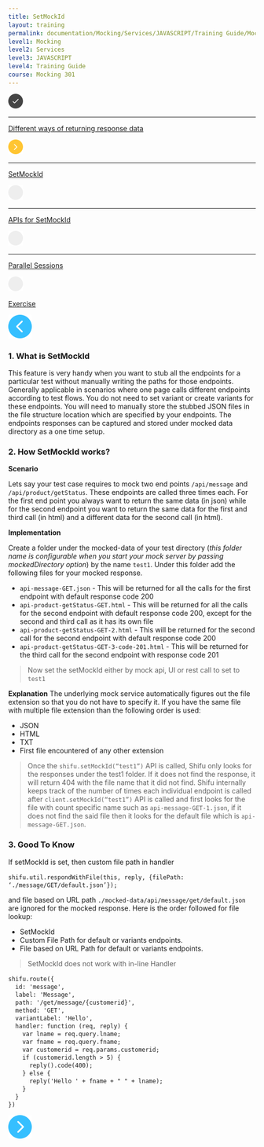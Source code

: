 ```yaml
---
title: SetMockId
layout: training
permalink: documentation/Mocking/Services/JAVASCRIPT/Training Guide/Mocking 301/SetMockId
level1: Mocking
level2: Services
level3: JAVASCRIPT
level4: Training Guide
course: Mocking 301
---
```

<div class="sidebar">
<div class="training-doc-link">
<div class ="training-doc-link-left">
<img class="training-doc-link-left__img" src="/images/training/checked.png" srcset="/images/training/checked%402x.png 2x, /images/training/checked%403x.png 3x" /><hr class="training-doc-link-left__hr training-doc-link-left__hr-completed" /></div>
<p class="training-doc-link__text">
<a class="training-doc-link__text-completed" href="./Different ways of returning response data">Different ways of returning response data</a></p>
</div>
<div class="training-doc-link">
<div class ="training-doc-link-left">
<img class="training-doc-link-left__img" src="/images/training/actived.png" srcset="/images/training/actived%402x.png 2x, /images/training/actived%403x.png 3x" /><hr class="training-doc-link-left__hr training-doc-link-left__hr-pending" /></div>
<p class="training-doc-link__text">
<a class="training-doc-link__text-current" href="./SetMockId">SetMockId</a></p>
</div>
<div class="training-doc-link">
<div class ="training-doc-link-left">
<img class="training-doc-link-left__img" src="/images/training/unread.png" srcset="/images/training/unread%402x.png 2x, /images/training/unread%403x.png 3x" /><hr class="training-doc-link-left__hr training-doc-link-left__hr-pending" /></div>
<p class="training-doc-link__text">
<a class="training-doc-link__text-pending" href="./APIs for SetMockId">APIs for SetMockId</a></p>
</div>
<div class="training-doc-link">
<div class ="training-doc-link-left">
<img class="training-doc-link-left__img" src="/images/training/unread.png" srcset="/images/training/unread%402x.png 2x, /images/training/unread%403x.png 3x" /><hr class="training-doc-link-left__hr training-doc-link-left__hr-pending" /></div>
<p class="training-doc-link__text">
<a class="training-doc-link__text-pending" href="./Parallel Sessions">Parallel Sessions</a></p>
</div>
<div class="training-doc-link">
<div class ="training-doc-link-left">
<img class="training-doc-link-left__img" src="/images/training/unread.png" srcset="/images/training/unread%402x.png 2x, /images/training/unread%403x.png 3x" /></div>
<p class="training-doc-link__text">
<a class="training-doc-link__text-pending" href="./Exercise">Exercise</a></p>
</div>
</div>
<div class="training-doc-nav-btn">
<a href="./Different ways of returning response data"><img src="/images/training/btn-left.png" srcset="/images/training/btn-left%402x.png 2x, /images/training/btn-left%403x.png 3x" /></a>
</div>
<div class="training-content markdown">
<h3>1. What is SetMockId</h3>
<p>This feature is very handy when you want to stub all the endpoints for a particular test without manually writing the paths for those endpoints. Generally applicable in scenarios where one page calls different endpoints according to test flows. You do not need to set variant or create variants for these endpoints. You will need to manually store the stubbed JSON files in the file structure location which are specified by your endpoints. The endpoints responses can be captured and stored under mocked data directory as a one time setup.</p>
<h3>2. How SetMockId works?</h3>
<p><strong>Scenario</strong></p>
<p>Lets say your test case requires to mock two end points <code>/api/message</code> and <code>/api/product/getStatus</code>. These endpoints are called three times each. For the first end point you always want to return the same data (in json) while for the second endpoint you want to return the same data for the first and third call (in html) and a different data for the second call (in html).</p>
<p><strong>Implementation</strong></p>
<p>Create a folder under the mocked-data of your test directory (<em>this folder name is configurable when you start your mock server by passing mockedDirectory option</em>) by the name <code>test1</code>. Under this folder add the following files for your mocked response.</p>
<ul>
<li><code>api-message-GET.json</code> - This will be returned for all the calls for the first endpoint with default response code 200</li>
<li><code>api-product-getStatus-GET.html</code> - This will be returned for all the calls for the second endpoint with default response code 200, except for the second and third call as it has its own file</li>
<li><code>api-product-getStatus-GET-2.html</code> - This will be returned for the second call for the second endpoint with default response code 200</li>
<li><code>api-product-getStatus-GET-3-code-201.html</code> - This will be returned for the third call for the second endpoint with response code 201</li>
</ul>
<blockquote>
<p>Now set the setMockId either by mock api, UI or rest call to set to <code>test1</code></p>
</blockquote>
<p><strong>Explanation</strong>
The underlying mock service automatically figures out the file extension so that you do not have to specify it. If you have the same file with multiple file extension than the following order is used:</p>
<ul>
<li>JSON</li>
<li>HTML</li>
<li>TXT</li>
<li>First file encountered of any other extension</li>
</ul>
<blockquote>
<p>Once the <code>shifu.setMockId(“test1”)</code> API is called, Shifu only looks for the responses under the test1 folder. If it does not find the response, it will return 404 with the file name that it did not find. Shifu internally keeps track of the number of times each individual endpoint is called after <code>client.setMockId(“test1”)</code> API is called and first looks for the file with count specific name such as <code>api-message-GET-1.json</code>, if it does not find the said file then it looks for the default file which is <code>api-message-GET.json</code>.</p>
</blockquote>
<h3>3. Good To Know</h3>
<p>If setMockId is set, then custom file path in handler</p>
<pre><code class="language-js">shifu.util.respondWithFile(this, reply, {filePath: ‘./message/GET/default.json’});
</code></pre>
<p>and file based on URL path <code>./mocked-data/api/message/get/default.json</code> are ignored for the mocked response. Here is the order followed for file lookup:</p>
<ul>
<li>SetMockId</li>
<li>Custom File Path for default or variants endpoints.</li>
<li>File based on URL Path for default or variants endpoints.</li>
</ul>
<blockquote>
<p>SetMockId does not work with in-line Handler</p>
</blockquote>
<pre><code class="language-js">shifu.route({
  id: 'message',
  label: 'Message',
  path: '/get/message/{customerid}',
  method: 'GET',
  variantLabel: 'Hello',
  handler: function (req, reply) {
    var lname = req.query.lname;
    var fname = req.query.fname;
    var customerid = req.params.customerid;
    if (customerid.length &gt; 5) {
      reply().code(400);
    } else {
      reply('Hello ' + fname + &quot; &quot; + lname);
    }
  }
})
</code></pre>
</div>
<div class="training-doc-nav-btn">
<a href="./APIs for SetMockId"><img src="/images/training/btn-right.png" srcset="/images/training/btn-right%402x.png 2x, /images/training/btn-right%403x.png 3x" /></a>
</div>
